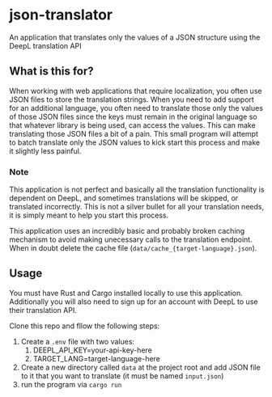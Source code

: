 # json-translator
An application that translates only the values of a JSON structure using the DeepL translation API

## What is this for?
When working with web applications that require localization, you often use JSON files to store the translation strings. 
When you need to add support for an additional language, you often need to translate those only the values of those JSON 
files since the keys must remain in the original language so that whatever library is being used, can access the values.
This can make translating those JSON files a bit of a pain. This small program will attempt to batch translate only the
JSON values to kick start this process and make it slightly less painful.

### Note
This application is not perfect and basically all the translation functionality is dependent on DeepL, and sometimes translations will be skipped, or translated incorrectly.
This is not a silver bullet for all your translation needs, it is simply meant to help you start this process.

This application uses an incredibly basic and probably broken caching mechanism to avoid making unecessary calls to the translation endpoint. When in doubt delete the cache file (`data/cache_{target-language}.json`).

## Usage
You must have Rust and Cargo installed locally to use this application. Additionally you will also need to sign up for an
account with DeepL to use their translation API.

Clone this repo and fllow the following steps:

1. Create a `.env` file with two values:
     1. DEEPL_API_KEY=your-api-key-here
     2. TARGET_LANG=target-language-here
2. Create a new directory called `data` at the project root and add JSON file to it that you want to translate (it must be named `input.json`)
3. run the program via `cargo run`

